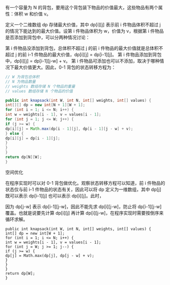 有一个容量为 N 的背包，要用这个背包装下物品的价值最大，这些物品有两个属性：体积 w 和价值 v。

定义一个二维数组 dp 存储最大价值，其中 dp[i][j] 表示前 i 件物品体积不超过 j 的情况下能达到的最大价值。设第 i 件物品体积为 w，价值为 v，根据第 i 件物品是否添加到背包中，可以分两种情况讨论：

第 i 件物品没添加到背包，总体积不超过 j 的前 i 件物品的最大价值就是总体积不超过 j 的前 i-1 件物品的最大价值，dp[i][j] = dp[i-1][j]。
第 i 件物品添加到背包中，dp[i][j] = dp[i-1][j-w] + v。
第 i 件物品可添加也可以不添加，取决于哪种情况下最大价值更大。因此，0-1 背包的状态转移方程为：


```java
// W 为背包总体积
// N 为物品数量
// weights 数组存储 N 个物品的重量
// values 数组存储 N 个物品的价值

public int knapsack(int W, int N, int[] weights, int[] values) {
int[][] dp = new int[N + 1][W + 1];
for (int i = 1; i <= N; i++) {
int w = weights[i - 1], v = values[i - 1];
for (int j = 1; j <= W; j++) {
if (j >= w) {
dp[i][j] = Math.max(dp[i - 1][j], dp[i - 1][j - w] + v);
} else {
dp[i][j] = dp[i - 1][j];
}
}
}
return dp[N][W];
}
```

空间优化

在程序实现时可以对 0-1 背包做优化。观察状态转移方程可以知道，前 i 件物品的状态仅与前 i-1 件物品的状态有关，因此可以将 dp 定义为一维数组，其中 dp[j] 既可以表示 dp[i-1][j] 也可以表示 dp[i][j]。此时，



因为 dp[j-w] 表示 dp[i-1][j-w]，因此不能先求 dp[i][j-w]，防止将 dp[i-1][j-w] 覆盖。也就是说要先计算 dp[i][j] 再计算 dp[i][j-w]，在程序实现时需要按倒序来循环求解。
```
public int knapsack(int W, int N, int[] weights, int[] values) {
int[] dp = new int[W + 1];
for (int i = 1; i <= N; i++) {
int w = weights[i - 1], v = values[i - 1];
for (int j = W; j >= 1; j--) {
if (j >= w) {
dp[j] = Math.max(dp[j], dp[j - w] + v);
}
}
}
return dp[W];
}
```
